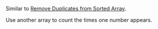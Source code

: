 Similar to [Remove Duplicates from Sorted Array](https://leetcode.com/problems/remove-duplicates-from-sorted-array/).

Use another array to count the times one number appears.